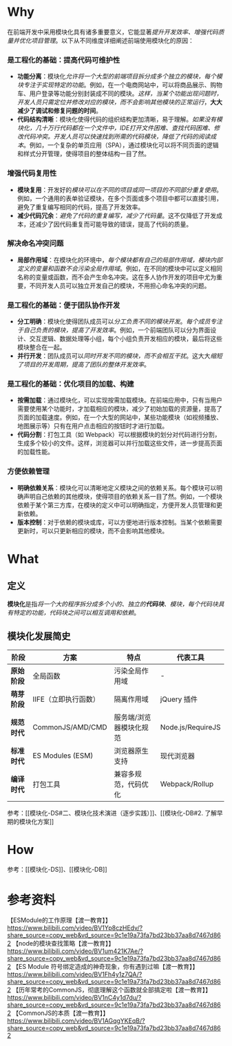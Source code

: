 # Why

在前端开发中采用模块化具有诸多重要意义，它能显著*提升开发效率、增强代码质量并优化项目管理*。以下从不同维度详细阐述前端使用模块化的原因：

### 是工程化的基础：提高代码可维护性

- **功能分离**：模块化*允许将一个大型的前端项目拆分成多个独立的模块，每个模块专注于实现特定的功能*。例如，在一个电商网站中，可以将商品展示、购物车、用户登录等功能分别封装成不同的模块。*这样，当某个功能出现问题时，开发人员只需定位并修改对应的模块，而不会影响其他模块的正常运行*，**大大减少了调试和修复问题的时间**。
- **代码结构清晰**：模块化使得代码的组织结构更加清晰，易于理解。*如果没有模块化，几十万行代码都在一个文件中，IDE打开文件困难、查找代码困难、修改代码冲突。开发人员可以快速找到所需的代码模块，降低了代码的阅读成本*。例如，一个复杂的单页应用（SPA），通过模块化可以将不同页面的逻辑和样式分开管理，使得项目的整体结构一目了然。

### 增强代码复用性

- **模块复用**：开发好的*模块可以在不同的项目或同一项目的不同部分重复使用*。例如，一个通用的表单验证模块，在多个页面或多个项目中都可以直接引用，避免了重复编写相同的代码，提高了开发效率。
- **减少代码冗余**：*避免了代码的重复编写，减少了代码量*。这不仅降低了开发成本，还减少了因代码重复而可能导致的错误，提高了代码的质量。

### 解决命名冲突问题

- **局部作用域**：在模块化的环境中，*每个模块都有自己的局部作用域，模块内部定义的变量和函数不会污染全局作用域*。例如，在不同的模块中可以定义相同名称的变量或函数，而不会产生命名冲突。这在多人协作开发的项目中尤为重要，不同开发人员可以独立开发自己的模块，不用担心命名冲突的问题。

### 是工程化的基础：便于团队协作开发

- **分工明确**：模块化使得团队成员可以*分工负责不同的模块开发*。*每个成员专注于自己负责的模块，提高了开发效率*。例如，一个前端团队可以分为界面设计、交互逻辑、数据处理等小组，每个小组负责开发相应的模块，最后将这些模块整合在一起。
- **并行开发**：团队成员可以*同时开发不同的模块，而不会相互干扰*。这大大*缩短了项目的开发周期，提高了团队的整体开发效率*。

### 是工程化的基础：优化项目的加载、构建

- **按需加载**：通过模块化，可以实现按需加载模块。在前端应用中，只有当用户需要使用某个功能时，才加载相应的模块，减少了初始加载的资源量，提高了页面的加载速度。例如，在一个大型的网站中，某些功能模块（如视频播放、地图展示等）只有在用户点击相应的按钮时才进行加载。
- **代码分割**：打包工具（如 Webpack）可以根据模块的划分对代码进行分割，生成多个较小的文件。这样，浏览器可以并行加载这些文件，进一步提高页面的加载性能。

### 方便依赖管理

- **明确依赖关系**：模块化可以清晰地定义模块之间的依赖关系。每个模块可以明确声明自己依赖的其他模块，使得项目的依赖关系一目了然。例如，一个模块依赖于某个第三方库，在模块的定义中可以明确指定，方便开发人员管理和更新依赖。
- **版本控制**：对于依赖的模块或库，可以方便地进行版本控制。当某个依赖需要更新时，可以只更新相应的模块，而不会影响其他模块。

# What

## 定义

**模块化**是指*将一个大的程序拆分成多个小的、独立的**代码块**、模块，每个代码块具有特定的功能，代码块之间可以相互调用和依赖*。

## 模块化发展简史

| **阶段**   | 方案               | 特点           | 代表工具              |
| -------- | ---------------- | ------------ | ----------------- |
| **原始阶段** | 全局函数             | 污染全局作用域      | -                 |
| **萌芽阶段** | IIFE（立即执行函数）     | 隔离作用域        | jQuery 插件         |
| **规范时代** | CommonJS/AMD/CMD | 服务端/浏览器模块化规范 | Node.js/RequireJS |
| **标准时代** | ES Modules (ESM) | 浏览器原生支持      | 现代浏览器             |
| **编译时代** | 打包工具             | 兼容多规范，代码优化   | Webpack/Rollup    |

参考：[[模块化-DS#二、模块化技术演进（逐步实践）]]、[[模块化-DB#2. 了解早期的模块化方案]]

# How

参考：[[模块化-DS]]、[[模块化-DB]]


# 参考资料
【ESModule的工作原理【渡一教育】】 https://www.bilibili.com/video/BV1Yp8czHEdv/?share_source=copy_web&vd_source=9c1e19a73fa7bd23bb37aa8d7467d862
【node的模块查找策略【渡一教育】】 https://www.bilibili.com/video/BV1um421K7Ae/?share_source=copy_web&vd_source=9c1e19a73fa7bd23bb37aa8d7467d862
【ES Module 符号绑定造成的神奇现象，你有遇到过嘛【渡一教育】】 https://www.bilibili.com/video/BV1Fh4y1z7QA/?share_source=copy_web&vd_source=9c1e19a73fa7bd23bb37aa8d7467d862
【历年常考的CommonJS，彻底理解这个函数就全部搞定啦【渡一教育】】 https://www.bilibili.com/video/BV1nC4y1d7du/?share_source=copy_web&vd_source=9c1e19a73fa7bd23bb37aa8d7467d862
【CommonJS的本质【渡一教育】】 https://www.bilibili.com/video/BV1AGqgYKEqB/?share_source=copy_web&vd_source=9c1e19a73fa7bd23bb37aa8d7467d862
